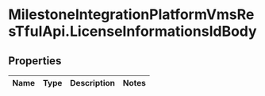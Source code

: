 # MilestoneIntegrationPlatformVmsResTfulApi.LicenseInformationsIdBody

## Properties
Name | Type | Description | Notes
------------ | ------------- | ------------- | -------------
